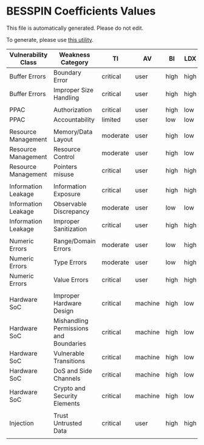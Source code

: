 # BESSPIN Coefficients Values
This file is automatically generated. Please do not edit.

To generate, please use [this utility](../build/besspinCoeffsList.py).

| Vulnerability Class | Weakness Category | TI | AV | BI | LDX | SSITH |
|-|-|-|-|-|-|-|
|Buffer Errors|Boundary Error|critical|user|high|high|strongly|
|Buffer Errors|Improper Size Handling|critical|user|high|high|strongly|
||||||||
|PPAC|Authorization|critical|user|high|low|somewhat|
|PPAC|Accountability|limited|user|low|low|somewhat|
||||||||
|Resource Management|Memory/Data Layout|moderate|user|high|low|relevant|
|Resource Management|Resource Control|moderate|user|high|low|relevant|
|Resource Management|Pointers misuse|critical|user|high|high|strongly|
||||||||
|Information Leakage|Information Exposure|critical|user|high|high|relevant|
|Information Leakage|Observable Discrepancy|moderate|user|low|low|somewhat|
|Information Leakage|Improper Sanitization|critical|user|high|high|strongly|
||||||||
|Numeric Errors|Range/Domain Errors|moderate|user|low|high|somewhat|
|Numeric Errors|Type Errors|moderate|user|low|high|relevant|
|Numeric Errors|Value Errors|critical|user|high|high|strongly|
||||||||
|Hardware SoC|Improper Hardware Design|critical|machine|high|low|relevant|
|Hardware SoC|Mishandling Permissions and Boundaries|critical|machine|high|low|somewhat|
|Hardware SoC|Vulnerable Transitions|critical|machine|high|low|somewhat|
|Hardware SoC|DoS and Side Channels|critical|machine|high|low|somewhat|
|Hardware SoC|Crypto and Security Elements|critical|machine|high|low|somewhat|
||||||||
|Injection|Trust Untrusted Data|critical|user|high|high|strongly|
||||||||
